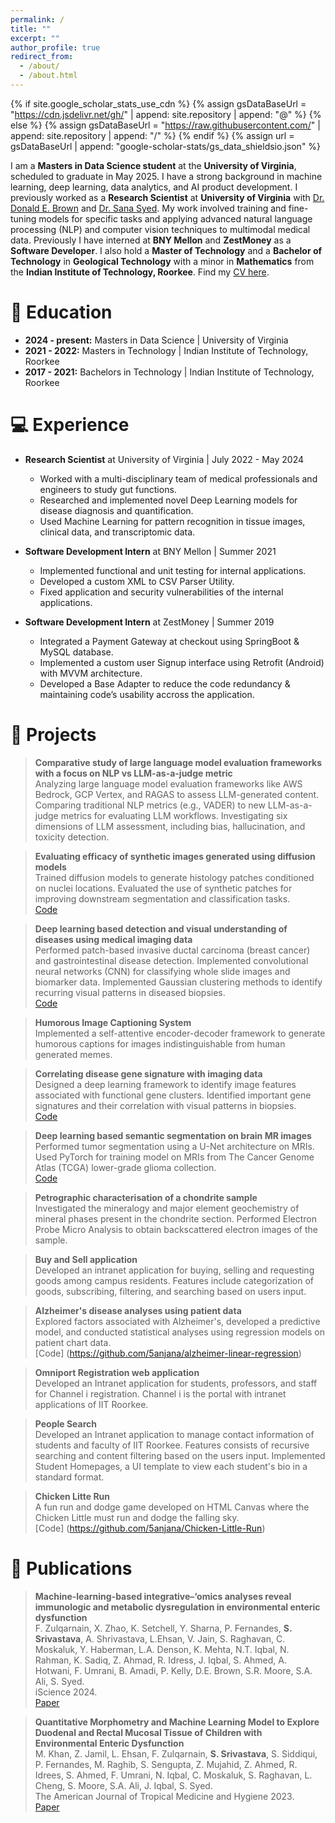 ```yaml
---
permalink: /
title: ""
excerpt: ""
author_profile: true
redirect_from: 
  - /about/
  - /about.html
---
```


{% if site.google_scholar_stats_use_cdn %}
{% assign gsDataBaseUrl = "https://cdn.jsdelivr.net/gh/" | append: site.repository | append: "@" %}
{% else %}
{% assign gsDataBaseUrl = "https://raw.githubusercontent.com/" | append: site.repository | append: "/" %}
{% endif %}
{% assign url = gsDataBaseUrl | append: "google-scholar-stats/gs_data_shieldsio.json" %}

<span class='anchor' id='about-me'></span>

I am a **Masters in Data Science student** at the **University of Virginia**, scheduled to graduate in May 2025. I have a strong background in machine learning, deep learning, data analytics, and AI product development. I previously worked as a **Research Scientist** at **University of Virginia** with [Dr. Donald E. Brown](https://engineering.virginia.edu/faculty/donald-e-brown) and [Dr. Sana Syed](https://research.med.virginia.edu/chrc/key-investigators/sana-syed-md-ms/). My work involved training and fine-tuning models for specific tasks and applying advanced natural language processing (NLP) and computer vision techniques to multimodal medical data. Previously I have interned at **BNY Mellon** and **ZestMoney** as a **Software Developer**. I also hold a **Master of Technology** and a **Bachelor of Technology** in **Geological Technology** with a minor in **Mathematics** from the **Indian Institute of Technology, Roorkee**. Find my [CV here](https://5anjana.github.io/assets/CV_v2.pdf). 


# 📖 Education
- **2024 - present:** Masters in Data Science &#124; University of Virginia 
- **2021 - 2022:** Masters in Technology &#124; Indian Institute of Technology, Roorkee
- **2017 - 2021:** Bachelors in Technology &#124; Indian Institute of Technology, Roorkee 

# 💻 Experience
- **Research Scientist** at University of Virginia &#124; July 2022 - May 2024 <br>
  - Worked with a multi-disciplinary team of medical professionals and engineers to study gut functions.
  - Researched and implemented novel Deep Learning models for disease diagnosis and quantification.
  - Used Machine Learning for pattern recognition in tissue images, clinical data, and transcriptomic data.

- **Software Development Intern** at BNY Mellon &#124; Summer 2021 <br>
  - Implemented functional and unit testing for internal applications.
  - Developed a custom XML to CSV Parser Utility.
  - Fixed application and security vulnerabilities of the internal applications.

- **Software Development Intern** at ZestMoney &#124; Summer 2019 <br>
  - Integrated a Payment Gateway at checkout using SpringBoot & MySQL database.
  - Implemented a custom user Signup interface using Retrofit (Android) with MVVM architecture.
  - Developed a Base Adapter to reduce the code redundancy & maintaining code’s usability accross the application.


# 📂 Projects
> **Comparative study of large language model evaluation frameworks with a focus on NLP vs LLM-as-a-judge metric** <br>
> Analyzing large language model evaluation frameworks like AWS Bedrock, GCP Vertex, and RAGAS to assess LLM-generated content. Comparing traditional NLP metrics (e.g., VADER) to new LLM-as-a-judge metrics for evaluating LLM workflows. Investigating six dimensions of LLM assessment, including bias, hallucination, and toxicity detection. <br>

> **Evaluating efficacy of synthetic images generated using diffusion models** <br>
> Trained diffusion models to generate histology patches conditioned on nuclei locations. Evaluated the use of synthetic patches for improving downstream segmentation and classification tasks. <br>
> [Code](https://github.com/5anjana/diffusion-downstream)

> **Deep learning based detection and visual understanding of diseases using medical imaging data** <br>
> Performed patch-based invasive ductal carcinoma (breast cancer) and gastrointestinal disease detection. Implemented convolutional neural networks (CNN) for classifying whole slide images and biomarker data. Implemented Gaussian clustering methods to identify recurring visual patterns in diseased biopsies. <br>
> [Code](https://github.com/5anjana/ml-breast-cancer-detection)

> **Humorous Image Captioning System** <br>
> Implemented a self-attentive encoder-decoder framework to generate humorous captions for images indistinguishable from human generated memes. <br>

> **Correlating disease gene signature with imaging data** <br>
> Designed a deep learning framework to identify image features associated with functional gene clusters. Identified important gene signatures and their correlation with visual patterns in biopsies. <br>
> [Code](https://github.com/SyedLab-GI/ee-omics)

> **Deep learning based semantic segmentation on brain MR images** <br>
>  Performed tumor segmentation using a U-Net architecture on MRIs. Used PyTorch for training model on MRIs from The Cancer Genome Atlas (TCGA) lower-grade glioma collection. <br>
> [Code](https://github.com/5anjana/brain-tumor-mri-segmentation)

> **Petrographic characterisation of a chondrite sample** <br>
> Investigated the mineralogy and major element geochemistry of mineral phases present in the chondrite section. Performed Electron Probe Micro Analysis to obtain backscattered electron images of the sample. <br>

> **Buy and Sell application** <br>
> Developed an intranet application for buying, selling and requesting goods among campus residents. Features include categorization of goods, subscribing, filtering, and searching based on users input. <br>

> **Alzheimer's disease analyses using patient data** <br>
> Explored factors associated with Alzheimer's, developed a predictive model, and conducted statistical analyses using regression models on patient chart data. <br>
> [Code] (https://github.com/5anjana/alzheimer-linear-regression)

> **Omniport Registration web application** <br>
> Developed an Intranet application for students, professors, and staff for Channel i registration. Channel i is the portal with intranet applications of IIT Roorkee. <br>

> **People Search** <br>
> Developed an Intranet application to manage contact information of students and faculty of IIT Roorkee. Features consists of recursive searching and content filtering based on the users input. Implemented Student Homepages, a UI template to view each student's bio in a standard format. <br>

> **Chicken Litte Run** <br>
> A fun run and dodge game developed on HTML Canvas where the Chicken Little must run and dodge the falling sky. <br>
> [Code] (https://github.com/5anjana/Chicken-Little-Run)

# 📝 Publications 

> **Machine-learning-based integrative–‘omics analyses reveal immunologic and metabolic dysregulation in environmental enteric dysfunction** <br>
> F. Zulqarnain, X. Zhao, K. Setchell, Y. Sharna, P. Fernandes, **S. Srivastava**, A. Shrivastava, L.Ehsan, V. Jain, S. Raghavan, C. Moskaluk, Y. Haberman, L.A. Denson, K. Mehta, N.T. Iqbal, N. Rahman, K. Sadiq, Z. Ahmad, R. Idress, J. Iqbal, S. Ahmed, A. Hotwani, F. Umrani, B. Amadi, P. Kelly, D.E. Brown, S.R. Moore, S.A. Ali, S. Syed. <br>
> iScience 2024. <br>
> [Paper](https://www.cell.com/iscience/fulltext/S2589-0042(24)01238-0)


> **Quantitative Morphometry and Machine Learning Model to Explore Duodenal and Rectal Mucosal Tissue of Children with Environmental Enteric Dysfunction** <br>
> M. Khan, Z. Jamil, L. Ehsan, F. Zulqarnain, **S. Srivastava**, S. Siddiqui, P. Fernandes, M. Raghib, S. Sengupta, Z. Mujahid, Z. Ahmed, R. Idrees, S. Ahmed, F. Umrani, N. Iqbal, C. Moskaluk, S. Raghavan, L. Cheng, S. Moore, S.A. Ali, J. Iqbal, S. Syed. <br>
> The American Journal of Tropical Medicine and Hygiene 2023. <br>
> [Paper](https://www.ncbi.nlm.nih.gov/pmc/articles/PMC10077000)
